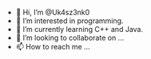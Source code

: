 - 👋 Hi, I’m @Uk4sz3nk0
- 👀 I’m interested in programming.
- 🌱 I’m currently learning C++ and Java.
- 💞️ I’m looking to collaborate on ...
- 📫 How to reach me ...

<!---
Uk4sz3nk0/Uk4sz3nk0 is a ✨ special ✨ repository because its `README.md` (this file) appears on your GitHub profile.
You can click the Preview link to take a look at your changes.
--->
